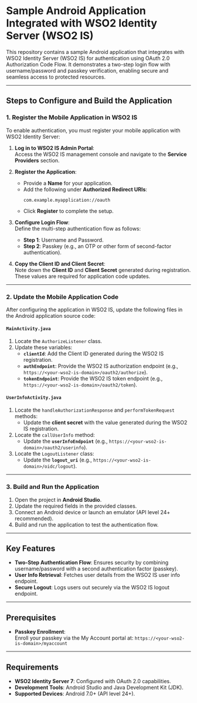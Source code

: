 # Sample Android Application Integrated with WSO2 Identity Server (WSO2 IS)

This repository contains a sample Android application that integrates with WSO2 Identity Server (WSO2 IS) for authentication using OAuth 2.0 Authorization Code Flow. It demonstrates a two-step login flow with username/password and passkey verification, enabling secure and seamless access to protected resources.

---

## Steps to Configure and Build the Application

### 1. Register the Mobile Application in WSO2 IS
To enable authentication, you must register your mobile application with WSO2 Identity Server:

1. **Log in to WSO2 IS Admin Portal**:  
   Access the WSO2 IS management console and navigate to the **Service Providers** section.

2. **Register the Application**:  
   - Provide a **Name** for your application.  
   - Add the following under **Authorized Redirect URIs**:
     ```
     com.example.myapplication://oauth
     ```
   - Click **Register** to complete the setup.

3. **Configure Login Flow**:  
   Define the multi-step authentication flow as follows:  
   - **Step 1**: Username and Password.  
   - **Step 2**: Passkey (e.g., an OTP or other form of second-factor authentication).

4. **Copy the Client ID and Client Secret**:  
   Note down the **Client ID** and **Client Secret** generated during registration. These values are required for application code updates.

---

### 2. Update the Mobile Application Code

After configuring the application in WSO2 IS, update the following files in the Android application source code:

#### **`MainActivity.java`**
1. Locate the `AuthorizeListener` class.
2. Update these variables:
   - **`clientId`**: Add the Client ID generated during the WSO2 IS registration.
   - **`authEndpoint`**: Provide the WSO2 IS authorization endpoint (e.g., `https://<your-wso2-is-domain>/oauth2/authorize`).
   - **`tokenEndpoint`**: Provide the WSO2 IS token endpoint (e.g., `https://<your-wso2-is-domain>/oauth2/token`).

#### **`UserInfoActivity.java`**
1. Locate the `handleAuthorizationResponse` and `performTokenRequest` methods:
   - Update the **client secret** with the value generated during the WSO2 IS registration.
2. Locate the `callUserInfo` method:
   - Update the **`userInfoEndpoint`** (e.g., `https://<your-wso2-is-domain>/oauth2/userinfo`).
3. Locate the `LogoutListener` class:
   - Update the **`logout_uri`** (e.g., `https://<your-wso2-is-domain>/oidc/logout`).

---

### 3. Build and Run the Application
1. Open the project in **Android Studio**.
2. Update the required fields in the provided classes.
3. Connect an Android device or launch an emulator (API level 24+ recommended).
4. Build and run the application to test the authentication flow.

---

## Key Features
- **Two-Step Authentication Flow**: Ensures security by combining username/password with a second authentication factor (passkey).
- **User Info Retrieval**: Fetches user details from the WSO2 IS user info endpoint.
- **Secure Logout**: Logs users out securely via the WSO2 IS logout endpoint.

---

## Prerequisites
- **Passkey Enrollment**:  
  Enroll your passkey via the My Account portal at:  `https://<your-wso2-is-domain>/myaccount`

---

## Requirements
- **WSO2 Identity Server 7**: Configured with OAuth 2.0 capabilities.
- **Development Tools**: Android Studio and Java Development Kit (JDK).
- **Supported Devices**: Android 7.0+ (API level 24+).
